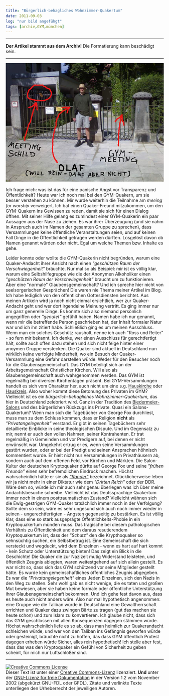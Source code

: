 ```yaml
---
title: "Bürgerlich-behagliches Wohnzimmer-Quakertum"
date: 2011-09-03
log: "nur bild angefühgt"
tags: [archiv,GYM,münchen]
---
```

<hr><b>Der Artikel stammt aus dem Archiv!</b> Die Formatierung kann beschädigt sein.<hr>

![olaf_aussgeschlossen_vor_der_tuer_kl.jpg](olaf_aussgeschlossen_vor_der_tuer_kl.jpg)


Ich frage mich: was ist das f&uuml;r eine panische Angst vor Transparenz und &Ouml;ffentlichkeit? Heute war ich noch mal bei den GYM-Quakern, um sie besser verstehen zu k&ouml;nnen. Mir wurde weiterhin die Teilnahme am <i>meeing for worship</i> verweigert. Ich bat einen Quaker-Freund mitzukommen, um den GYM-Quakern ins Gewissen zu reden, damit sie sich f&uuml;r einen Dialog &ouml;ffnen. Mit seiner Hilfe gelang es zumindest einer GYM-Quakerin ein paar Aussagen aus der Nase zu ziehen. Es war ihrer &Uuml;berzeugung (und sie nahm in Anspruch auch im Namen der gesamten Gruppe zu sprechen), dass Versammlungen keine &ouml;ffentliche Veranstaltungen seien, und auf keinen Fall Dinge in die &Ouml;ffentlichkeit getragen werden d&uuml;rften. Losgel&ouml;st davon ob Namen genannt w&uuml;rden oder nicht. Egal um welche Themen bzw. Inhalte es gehe.
<!--break-->
Leider konnte oder wollte die GYM-Quakerin nicht begr&uuml;nden, warum eine Quaker-Andacht ihrer Ansicht nach einen <i>&quot;gesch&uuml;tzen Raum der Verschwiegenheit&quot;</i> br&auml;uchte. Nur mal so als Beispiel: mir ist es v&ouml;llig klar, warum eine Selbshilfegruppe wie die der Anonymen Alkoholiker einen <i>&quot;gesch&uuml;tzen Raum der Verschwiegenheit&quot;</i> braucht um zu funktionieren. Aber eine &quot;normale&quot; Glaubensgemeinschaft? Und ich spreche hier nicht von seelsorgerischen Gespr&auml;chen! Die waren nie Thema meiner Artikel im Blog. Ich habe lediglich von den &ouml;ffentlichen Gottesdiensten berichtet. Aus meinen Artikeln wird ja noch nicht einmal ersichtlich, wer zur Quaker-Andacht geht und wer dort irgendeine Meinung vertritt. Es ging immer nur um ganz generelle Dinge. Es konnte sich also niemand pers&ouml;nlich angegriffen oder <i>&quot;geoutet&quot;</i> gef&uuml;hlt haben. Namen habe ich nur genannt, wenn mir die betreffende Person geschrieben hat, der Inhalt formaler Natur war und ich ihn zitiert habe. Schlie&szlig;lich ging es um meinen Ausschluss. Wenn man ein solches Gesch&uuml;tz rausholt, nenne ich auch &quot;Ross und Reiter&quot; - so fern mir bekannt. Ich denke, wer einen Ausschluss f&uuml;r gerechtfertigt h&auml;lt, sollte auch offen dazu stehen und sich nicht feige hinter einer anoymen Gruppe verstecken.
Die Quaker sind aktuell in Deutschland nun wirklich keine verfolgte Minderheit, wo ein Besuch der Quaker-Versammlung eine Gefahr darstellen w&uuml;rde. Weder f&uuml;r den Besucher noch f&uuml;r die Glaubensgemeinschaft. Das GYM beteiligt sich an der Arbeitsgemeinschaft Christlicher Kirchen. Will also als Glaubensgemeinschaft auch wahrgenommen werden. Das GYM ist regelm&auml;&szlig;ig bei diversen Kirchentagen pr&auml;sent. Bei GYM-Versammlungen handelt es sich vom Charakter her, auch nicht um eine s.g. <a href="http://de.wikipedia.org/wiki/Hauskirche">Hauskirche</a> oder <a href="http://de.wikipedia.org/wiki/Hauskreis">Hauskreis</a>.
Also woher kommt diese Betonung des Privaten im GYM? Vielleicht ist es ein <i>b&uuml;rgerlich-behagliches Wohnzimmer-Quakertum</i>, das hier in Deutschland zelebriert wird. Ganz in der Tradition des <a href="http://de.wikipedia.org/wiki/Literarischer_Salon">Biedermeier-Salons</a> und des b&uuml;rgerlichen R&uuml;ckzugs ins Private. Quasi ein Salons-Quakertum?
Wenn man sich die Tageb&uuml;cher von George Fox durchliest, muss man zu dem Schluss kommen, dass er Religion <b>nicht</b> als <i>&quot;Privatangelegenheit&quot;</i> verstand. Er gibt in seinen Tageb&uuml;chern sehr detaillierte Einblicke in seine theologischen Dispute. Und im Gegensatz zu mir, nennt er auch den vollen Nahmen, seiner Kontrahenten. Er trat regelm&auml;&szlig;ig in Gemeinden und vor Predigern auf, bei denen er nicht erw&uuml;nscht war. Umgekehrt ertrug er es, wenn seine Versammlungen gest&ouml;rt wurden, oder er bei der Predigt und seinen Ansprachen h&ouml;hnisch kommentiert wurde. Er hielt nicht nur Versammlungen in Privath&auml;usern ab, sondern auch auf dem offenen Feld, vor Kirchen und M&auml;rkten. Die Salon-Kultur der deutschen Kryptoquaker d&uuml;rfte auf George Fox und seine <i>&quot;fr&uuml;hen Freunde&quot;</i> einen sehr befremdlichen Eindruck machen. H&ouml;chst wahrscheinlich h&auml;tte er sie als <a href="http://en.wikipedia.org/wiki/Ranter"><i>&quot;Rander&quot;</i></a> bezeichnet.
Gl&uuml;cklicherweise leben wir ja nicht mehr in einer Diktatur wie dem <i>&quot;Dritten Reich&quot;</i> oder der DDR. W&auml;re dem so, w&uuml;rde ich mir auch sehr genau &uuml;berlegen was ich &uuml;ber meine Andachtsbesuche schreibe. Vielleicht ist das Deutssprachige Quakertum immer noch in einem posttraumatischen Zustand? Vielleicht w&auml;hnen sich die Ewig-gestrigen GYM-Quaker tats&auml;chlich immer noch in der Verfolgung? Sollte dem so sein, w&auml;re es sehr ungesund sich auch noch immer wieder in seinen - ungerechtfertigten - &Auml;ngsten gegenseitig zu best&auml;rken. Es ist v&ouml;llig klar, dass eine so stark ausgepr&auml;gte &Ouml;ffentlichkeits-Phobie in ein Kryptoquakertum m&uuml;nden muss.
Das tragische bei diesem pathologischen Verh&auml;ltnis zu &Ouml;ffentlichkeit und dem daraus resutierendem Kryptoquakertum ist, dass der <i>&quot;Schutz&quot;</i> den die Krypthoquaker so sehns&uuml;chtig suchen, ein Selbstbetrug ist. Eine Gemeinschaft die sich versteckt und wegduckt, wird dem Einzelnen - wenn es hart auf hart kommt - kein Schutz oder Unterst&uuml;tzung bieten! Das zeigt ein Blick in die Geschichte! Die Quaker die zur Nazizeit mutig Widerstand leisteten, und &ouml;ffentlich Zeugnis ablegten, waren weitestgehend auf sich allein gestellt. Es war nicht so, dass sich das GYM sch&uuml;tzend vor seine Mitglieder gestellt h&auml;tte. Es wurde kein gemeinschaftliches &ouml;ffentliches Zeugnis abgegeben. Es war die <i>&quot;Privatangelegenheit&quot;</i> eines Jeden Einzelnen, sich den Nazis in den Weg zu stellen. Sehr wohl gab es nicht wenige, die es taten und gro&szlig;en Mut bewiesen, aber sie haben keine formale oder &ouml;ffentliche Unterst&uuml;tzung ihrer Glaubensgemeinschaft bekommen. Und ich gehe fest davon aus, dass es heute auch nicht anders w&auml;re.   Also nur mal hypothetisch angenommen: eine Gruppe wie die Taliban w&uuml;rde in Deutschland eine Gewaltherrschaft errichten und Quaker dazu zwingen B&auml;rte zu tragen (gut das machen sie heute schon) und zum Islam zu konvertieren. Ich glaube nicht, dass sich das GYM geschlossen mit allen Konsequenzen dagegen st&auml;mmen w&uuml;rde. H&ouml;chst wahrscheinlich liefe es so ab, dass man heimlich zur Quakerandacht schleichen w&uuml;rde, und wer von den Taliban ins Gef&auml;ngnis geworfen w&uuml;rde oder gesteinigt, br&auml;uchte nicht zu hoffen, das dass GYM &ouml;ffentlich Protest dagegen erheben w&uuml;rde
Sicher, alles rein hypothetisch! Ich stelle aber fest, dass das was den Kryptoquaker ein Gef&uuml;hl von Sicherheit zu geben scheint, f&uuml;r mich nur Luftschl&ouml;&szlig;er sind.
<hr />
<a href="http://creativecommons.org/licenses/by-sa/3.0/de/" rel="license"><img src="http://i.creativecommons.org/l/by-sa/3.0/de/88x31.png" style="border-width: 0pt;" alt="Creative Commons License" /></a><br />
Dieser <span rel="dc:type" href="http://purl.org/dc/dcmitype/Text" xmlns:dc="http://purl.org/dc/elements/1.1/">Text</span> ist unter einer <a href="http://creativecommons.org/licenses/by-sa/3.0/de/" rel="license">Creative Commons-Lizenz</a> lizenziert. <b>Und</b> unter der <a href="http://de.wikipedia.org/wiki/GFDL">GNU-Lizenz f&uuml;r freie Dokumentation</a> in der Version 1.2 vom November 2002 (abgek&uuml;rzt GNU-FDL oder GFDL). Zitate und verlinkte Texte unterliegen den Urheberrecht der jeweiligen Autoren.
